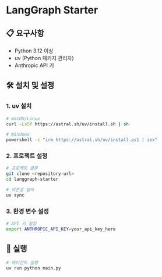 # LangGraph Starter

## 📋 요구사항

- Python 3.12 이상
- uv (Python 패키지 관리자)
- Anthropic API 키

## 🛠️ 설치 및 설정

### 1. uv 설치

```bash
# macOS/Linux
curl -LsSf https://astral.sh/uv/install.sh | sh

# Windows
powershell -c "irm https://astral.sh/uv/install.ps1 | iex"
```

### 2. 프로젝트 설정

```bash
# 프로젝트 클론
git clone <repository-url>
cd langgraph-starter

# 의존성 설치
uv sync
```

### 3. 환경 변수 설정

```bash
# API 키 설정
export ANTHROPIC_API_KEY=your_api_key_here
```

## 🏃 실행

```bash
# 에이전트 실행
uv run python main.py
```
